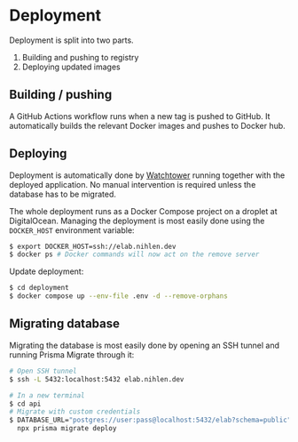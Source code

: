 # Deployment

Deployment is split into two parts.
1. Building and pushing to registry
2. Deploying updated images

## Building / pushing

A GitHub Actions workflow runs when a new tag is pushed to GitHub. It
automatically builds the relevant Docker images and pushes to Docker hub.

## Deploying

Deployment is automatically done by
[Watchtower](https://containrrr.dev/watchtower/) running together with the
deployed application. No manual intervention is required unless the database has
to be migrated.

The whole deployment runs as a Docker Compose project on a droplet at
DigitalOcean. Managing the deployment is most easily done using the
`DOCKER_HOST` environment variable:

```bash
$ export DOCKER_HOST=ssh://elab.nihlen.dev
$ docker ps # Docker commands will now act on the remove server
```

Update deployment:

```bash
$ cd deployment
$ docker compose up --env-file .env -d --remove-orphans
```

## Migrating database

Migrating the database is most easily done by opening an SSH tunnel and running
Prisma Migrate through it:

```bash
# Open SSH tunnel
$ ssh -L 5432:localhost:5432 elab.nihlen.dev

# In a new terminal
$ cd api
# Migrate with custom credentials
$ DATABASE_URL="postgres://user:pass@localhost:5432/elab?schema=public" \
  npx prisma migrate deploy
```
